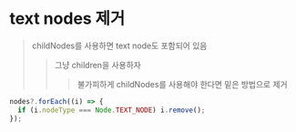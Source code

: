 # text nodes 제거

> childNodes를 사용하면 text node도 포함되어 있음
>
> > 그냥 children을 사용하자
> >
> > > 불가피하게 childNodes를 사용해야 한다면 밑은 방법으로 제거

```js
nodes?.forEach((i) => {
  if (i.nodeType === Node.TEXT_NODE) i.remove();
});
```
